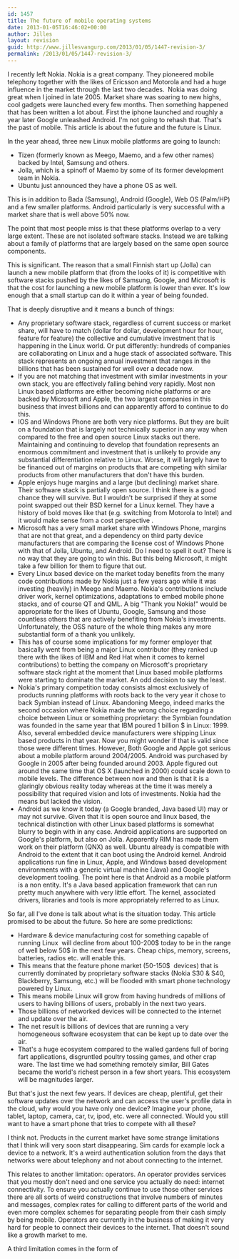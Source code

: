 ```yaml
---
id: 1457
title: The future of mobile operating systems
date: 2013-01-05T16:46:02+00:00
author: Jilles
layout: revision
guid: http://www.jillesvangurp.com/2013/01/05/1447-revision-3/
permalink: /2013/01/05/1447-revision-3/
---
```

I recently left Nokia. Nokia is a great company. They pioneered mobile telephony together with the likes of Ericsson and Motorola and had a huge influence in the market through the last two decades.  Nokia was doing great when I joined in late 2005. Market share was soaring to new highs, cool gadgets were launched every few months. Then something happened that has been written a lot about. First the iphone launched and roughly a year later Google unleashed Android. I'm not going to rehash that. That's the past of mobile. This article is about the future and the future is Linux.

In the year ahead, three new Linux mobile platforms are going to launch:
<ul>
	<li>Tizen (formerly known as Meego, Maemo, and a few other names) backed by Intel, Samsung and others.</li>
	<li>Jolla, which is a spinoff of Maemo by some of its former development team in Nokia.</li>
	<li>Ubuntu just announced they have a phone OS as well.</li>
</ul>
This is in addition to Bada (Samsung), Android (Google), Web OS (Palm/HP) and a few smaller platforms. Android particularly is very successful with a market share that is well above 50% now.

The point that most people miss is that these platforms overlap to a very large extent. These are not isolated software stacks. Instead we are talking about a family of platforms that are largely based on the same open source components.

This is significant. The reason that a small Finnish start up (Jolla) can launch a new mobile platform that (from the looks of it) is competitive with software stacks pushed by the likes of Samsung, Google, and Microsoft is that the cost for launching a new mobile platform is lower than ever. It's low enough that a small startup can do it within a year of being founded.

That is deeply disruptive and it means a bunch of things:
<ul>
	<li>Any proprietary software stack, regardless of current success or market share, will have to match (dollar for dollar, development hour for hour, feature for feature) the collective and cumulative investment that is happening in the Linux world. Or put differently: hundreds of companies are collaborating on Linux and a huge stack of associated software. This stack represents an ongoing annual investment that ranges in the billions that has been sustained for well over a decade now.</li>
	<li>If you are not matching that investment with similar investments in your own stack, you are effectively falling behind very rapidly. Most non Linux based platforms are either becoming niche platforms or are backed by Microsoft and Apple, the two largest companies in this business that invest billions and can apparently afford to continue to do this.</li>
	<li>IOS and Windows Phone are both very nice platforms. But they are built on a foundation that is largely not technically superior in any way when compared to the free and open source Linux stacks out there. Maintaining and continuing to develop that foundation represents an enormous commitment and investment that is unlikely to provide any substantial differentiation relative to Linux. Worse, it will largely have to be financed out of margins on products that are competing with similar products from other manufacturers that don't have this burden.</li>
	<li>Apple enjoys huge margins and a large (but declining) market share. Their software stack is partially open source. I think there is a good chance they will survive. But I wouldn't be surprised if they at some point swapped out their BSD kernel for a Linux kernel. They have a history of bold moves like that (e.g. switching from Motorola to Intel) and it would make sense from a cost perspective .</li>
	<li>Microsoft has a very small market share with Windows Phone, margins that are not that great, and a dependency on third party device manufacturers that are comparing the license cost of Windows Phone with that of Jolla, Ubuntu, and Android. Do I need to spell it out? There is no way that they are going to win this. But this being Microsoft, it might take a few billion for them to figure that out.</li>
	<li>Every Linux based device on the market today benefits from the many code contributions made by Nokia just a few years ago while it was investing (heavily) in Meego and Maemo. Nokia's contributions include driver work, kernel optimizations, adaptations to embed mobile phone stacks, and of course QT and QML. A big "Thank you Nokia!" would be appropriate for the likes of Ubuntu, Google, Samsung and those countless others that are actively benefiting from Nokia's investments. Unfortunately, the OSS nature of the whole thing makes any more substantial form of a thank you unlikely.</li>
	<li>This has of course some implications for my former employer that basically went from being a major Linux contributor (they ranked up there with the likes of IBM and Red Hat when it comes to kernel contributions) to betting the company on Microsoft's proprietary software stack right at the moment that Linux based mobile platforms were starting to dominate the market. An odd decision to say the least.</li>
	<li>Nokia's primary competition today consists almost exclusively of products running platforms with roots back to the very year it chose to back Symbian instead of Linux. Abandoning Meego, indeed marks the second occasion where Nokia made the wrong choice regarding a choice between Linux or something proprietary: the Symbian foundation was founded in the same year that IBM poured 1 billion $ in Linux: 1999. Also, several embedded device manufacturers were shipping Linux based products in that year. Now you might wonder if that is valid since those were different times. However, Both Google and Apple got serious about a mobile platform around 2004/2005. Android was purchased by Google in 2005 after being founded around 2003. Apple figured out around the same time that OS X (launched in 2000) could scale down to mobile levels. The difference between now and then is that it is a glaringly obvious reality today whereas at the time it was merely a possibility that required vision and lots of investments. Nokia had the means but lacked the vision.</li>
	<li>Android as we know it today (a Google branded, Java based UI) may or may not survive. Given that it is open source and linux based, the technical distinction with other Linux based platforms is somewhat blurry to begin with in any case. Android applications are supported on Google's platform, but also on Jolla. Apparently RIM has made them work on their platform (QNX) as well. Ubuntu already is compatible with Android to the extent that it can boot using the Android kernel. Android applications run fine in Linux, Apple, and Windows based development environments with a generic virtual machine (Java) and Google's development tooling. The point here is that Android as a mobile platform is a non entity. It's a Java based application framework that can run pretty much anywhere with very little effort. The kernel, associated drivers, libraries and tools is more appropriately referred to as Linux.</li>
</ul>
So far, all I've done is talk about what is the situation today. This article promised to be about the future. So here are some predictions:
<ul>
	<li>Hardware &amp; device manufacturing cost for something capable of running Linux  will decline from about 100-200$ today to be in the range of well below 50$ in the next few years. Cheap chips, memory, screens, batteries, radios etc. will enable this.</li>
	<li>This means that the feature phone market (50-150$  devices) that is currently dominated by proprietary software stacks (Nokia S30 &amp; S40, Blackberry, Samsung, etc.) will be flooded with smart phone technology powered by Linux.</li>
	<li>This means mobile Linux will grow from having hundreds of millions of users to having billions of users, probably in the next two years.</li>
	<li>Those billions of networked devices will be connected to the internet and update over the air.</li>
	<li>The net result is billions of devices that are running a very homogeneous software ecosystem that can be kept up to date over the air.</li>
	<li>That's a huge ecosystem compared to the walled gardens full of boring fart applications, disgruntled poultry tossing games, and other crap ware. The last time we had something remotely similar, Bill Gates became the world's richest person in a few short years. This ecosystem will be magnitudes larger.</li>
</ul>
But that's just the next few years. If devices are cheap, plentiful, get their software updates over the network and can access the user's profile data in the cloud, why would you have only one device? Imagine your phone, tablet, laptop, camera, car, tv, ipod, etc. were all connected. Would you still want to have a smart phone that tries to compete with all these?

I think not. Products in the current market have some strange limitations that I think will very soon start disappearing. Sim cards for example lock a device to a network. It's a weird authentication solution from the days that networks were about telephony and not about connecting to the internet.

This relates to another limitation: operators. An operator provides services that you mostly don't need and one service you actually do need: internet connectivity. To ensure you actually continue to use those other services there are all sorts of weird constructions that involve numbers of minutes and messages, complex rates for calling to different parts of the world and even more complex schemes for separating people from their cash simply by being mobile. Operators are currently in the business of making it very hard for people to connect their devices to the internet. That doesn't sound like a growth market to me.

A third limitation comes in the form of

&nbsp;

&nbsp;